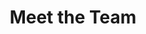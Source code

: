 ---
title: Meet the Team
main-menu: "true" 
order: 4
permalink: /team/
layout: team
image: /static/illustrations/pages/team.png
---